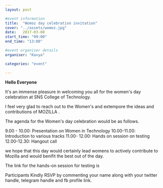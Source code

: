 ```yaml
---
layout: post

#event information
title:  "Womoz day celebration invitation"
cover: "../assets/womoz.jpg"
date:   2017-03-08
start_time: "09:00"
end_time: "13:00"

#event organiser details
organiser: "Kavya"

categories: "event"

---
```


**Hello Everyone**

It's an immense pleasure in welcoming you all for the women's day celebration at SNS College of Technology.

I feel very glad to reach out to the Women's and extempore the ideas and contributions of MOZILLA .

The agenda for the Women's day celebration would be as follows.

9.00 - 10.00: Presentation on Women in Technology
10.00-11.00:  Introduction to various tracks
11.00- 12.00: Hands on session on testing
12.00-12.30: Hangout call

we hope that this day would certainly lead womens to actively contribute to Mozilla and would benifit the best out of the day.

The link for the hands-on session for testing is

Participants Kindly RSVP by commenting your name along with your twitter handle, telegram handle and fb profile link.
